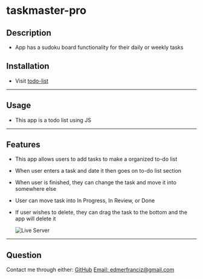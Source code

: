 # taskmaster-pro

## Description 
- App has a sudoku board functionality for their daily or weekly tasks

## Installation
- Visit [todo-list](https://edm1001.github.io/taskmaster-pro/)
 
 ---

 ## Usage
 - This app is a todo list using JS

---

  ## Features

  - This app allows users to add tasks to make a organized to-do list
  - When user enters a task and date it then goes on to-do list section
  - When user is finished, they can change the task and move it into somewhere else
  - User can move task into In Progress, In Review, or Done
  - If user wishes to delete, they can drag the task to the bottom and the app will delete it


    ![Live Server](https://github.com/edm1001/taskmaster-pro/assets/95250008/5d88a839-86f2-436c-a6cf-4d7c0984d926)

---

  ## Question
  Contact me through either:
  [GitHub](https://github.com/edm1001)
  [Email: edmerfranciz@gmail.com](mailto:edmerfranciz@gmail.com)
